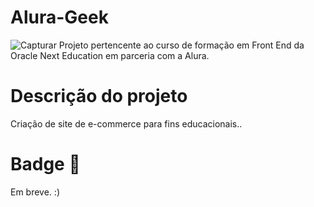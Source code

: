 # Alura-Geek
![Capturar](https://github.com/n4tsumi1/Alura-Geek/assets/72478111/ecc6fef7-5cb1-4653-b633-557893bd94f5)
Projeto pertencente ao curso de formação em Front End da Oracle Next Education em parceria com a Alura. 

# Descrição do projeto
Criação de site de e-commerce para fins educacionais..

# Badge 💨
Em breve. :)
